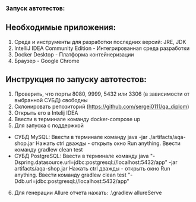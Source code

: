 ### Запуск автотестов:

## Необходимые приложения:
1. Среда и инструменты для разработки последних версий: JRE, JDK
2. IntelliJ IDEA Community Edition - Интегрированная среда разработки
3. Docker Desktop - Платформа контейнеризации
4. Браузер - Google Chrome

## Инструкция по запуску автотестов:

1. Проверить, что порты 8080, 9999, 5432 или 3306 (в зависимости от выбранной СУБД) свободны
2. Склонировать репозиторий (https://github.com/sergei0111/qa_diplom)
3. Открыть его в Intelij IDEA
4. Ввести в терминале команду docker-compose up
5. Для запуска с поддержкой
* СУБД MySQL:
Ввести в терминале команду java -jar ./artifacts/aqa-shop.jar
Нажать ctrl дважды - открыть окно Run anything. Ввести команду gradlew clean test
* СУБД PostgreSQL:
Ввести в терминале команду  java "-Dspring.datasource.url=jdbc:postgresql://localhost:5432/app" -jar artifacts/aqa-shop.jar
Нажать ctrl дважды - открыть окно Run anything. Ввести команду gradlew clean test "-Ddb.url=jdbc:postgresql://localhost:5432/app"
6. Для генерации Allure отчета нажать: .\gradlew allureServe